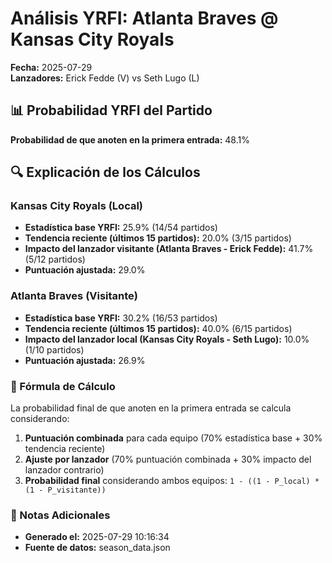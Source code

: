 # Análisis YRFI: Atlanta Braves @ Kansas City Royals

**Fecha:** 2025-07-29  
**Lanzadores:** Erick Fedde (V) vs Seth Lugo (L)

## 📊 Probabilidad YRFI del Partido

**Probabilidad de que anoten en la primera entrada:** 48.1%

## 🔍 Explicación de los Cálculos

### Kansas City Royals (Local)
- **Estadística base YRFI:** 25.9% (14/54 partidos)
- **Tendencia reciente (últimos 15 partidos):** 20.0% (3/15 partidos)
- **Impacto del lanzador visitante (Atlanta Braves - Erick Fedde):** 41.7% (5/12 partidos)
- **Puntuación ajustada:** 29.0%

### Atlanta Braves (Visitante)
- **Estadística base YRFI:** 30.2% (16/53 partidos)
- **Tendencia reciente (últimos 15 partidos):** 40.0% (6/15 partidos)
- **Impacto del lanzador local (Kansas City Royals - Seth Lugo):** 10.0% (1/10 partidos)
- **Puntuación ajustada:** 26.9%

### 📝 Fórmula de Cálculo

La probabilidad final de que anoten en la primera entrada se calcula considerando:
1. **Puntuación combinada** para cada equipo (70% estadística base + 30% tendencia reciente)
2. **Ajuste por lanzador** (70% puntuación combinada + 30% impacto del lanzador contrario)
3. **Probabilidad final** considerando ambos equipos: `1 - ((1 - P_local) * (1 - P_visitante))`

### 📌 Notas Adicionales

- **Generado el:** 2025-07-29 10:16:34
- **Fuente de datos:** season_data.json
